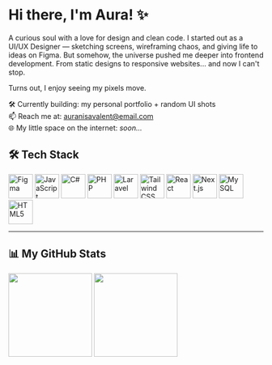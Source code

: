 # Hi there, I'm Aura! ✨

A curious soul with a love for design and clean code.
I started out as a UI/UX Designer — sketching screens, wireframing chaos, and giving life to ideas on Figma. But somehow, the universe pushed me deeper into frontend development. From static designs to responsive websites... and now I can't stop.

Turns out, I enjoy seeing my pixels move.

🛠 Currently building: my personal portfolio + random UI shots  
📫 Reach me at: [auranisavalent@email.com](mailto:auranisavalent@email.com)  
🌐 My little space on the internet: *soon...*

## 🛠 Tech Stack

<div align="left">
  <img src="https://cdn.jsdelivr.net/gh/devicons/devicon/icons/figma/figma-original.svg" title="Figma" height="48"/>
  <img src="https://cdn.jsdelivr.net/gh/devicons/devicon/icons/javascript/javascript-original.svg" title="JavaScript" height="48"/>
  <img src="https://cdn.jsdelivr.net/gh/devicons/devicon/icons/csharp/csharp-original.svg" title="C#" height="48"/>
  <img src="https://cdn.jsdelivr.net/gh/devicons/devicon/icons/php/php-original.svg" title="PHP" height="48"/>
  <img src="https://cdn.jsdelivr.net/gh/devicons/devicon/icons/laravel/laravel-original.svg" title="Laravel" height="48"/>
  <img src="https://cdn.jsdelivr.net/gh/devicons/devicon/icons/tailwindcss/tailwindcss-original.svg" title="Tailwind CSS" height="48"/>
  <img src="https://cdn.jsdelivr.net/gh/devicons/devicon/icons/react/react-original.svg" title="React" height="48"/>
  <img src="https://cdn.jsdelivr.net/gh/devicons/devicon/icons/nextjs/nextjs-original.svg" title="Next.js" height="48"/>
  <img src="https://cdn.jsdelivr.net/gh/devicons/devicon/icons/mysql/mysql-original.svg" title="MySQL" height="48"/>
  <img src="https://cdn.jsdelivr.net/gh/devicons/devicon/icons/html5/html5-original.svg" title="HTML5" height="48"/>
</div>



---

## 📊 My GitHub Stats

<p align="left">
  <img src="https://github-readme-stats.vercel.app/api?username=auranns&show_icons=true&theme=rose_pine&hide=prs&hide_rank=true" height="165" />
  <img src="https://github-readme-stats.vercel.app/api/top-langs/?username=auranns&layout=compact&langs_count=6&theme=rose_pine" height="165" />
</p>
